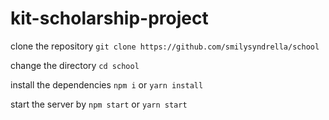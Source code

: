 # kit-scholarship-project

clone the repository
`git clone https://github.com/smilysyndrella/school`

change the directory
`cd school`

install the dependencies
`npm i` or `yarn install`

start the server by 
`npm start` or `yarn start`
